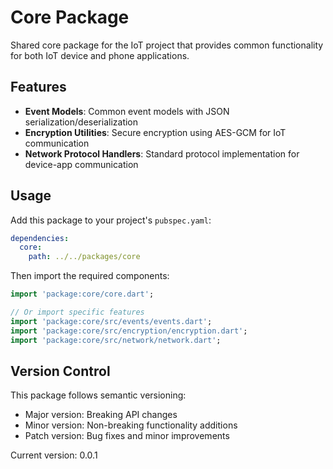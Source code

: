 # Core Package

Shared core package for the IoT project that provides common functionality for both IoT device and phone applications.

## Features

- **Event Models**: Common event models with JSON serialization/deserialization
- **Encryption Utilities**: Secure encryption using AES-GCM for IoT communication
- **Network Protocol Handlers**: Standard protocol implementation for device-app communication

## Usage

Add this package to your project's `pubspec.yaml`:

```yaml
dependencies:
  core:
    path: ../../packages/core
```

Then import the required components:

```dart
import 'package:core/core.dart';

// Or import specific features
import 'package:core/src/events/events.dart';
import 'package:core/src/encryption/encryption.dart';
import 'package:core/src/network/network.dart';
```

## Version Control

This package follows semantic versioning:
- Major version: Breaking API changes
- Minor version: Non-breaking functionality additions
- Patch version: Bug fixes and minor improvements

Current version: 0.0.1
